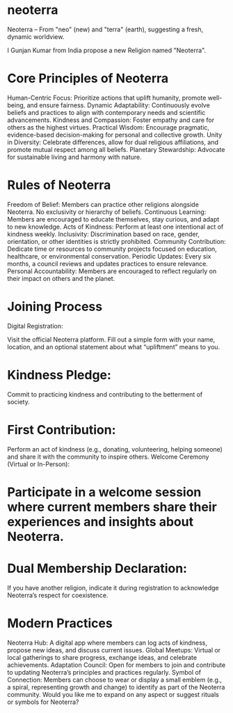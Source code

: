 # neoterra
Neoterra – From "neo" (new) and "terra" (earth), suggesting a fresh, dynamic worldview.

I Gunjan Kumar from India propose a new Religion named "Neoterra". 

# Core Principles of Neoterra
Human-Centric Focus: Prioritize actions that uplift humanity, promote well-being, and ensure fairness.
Dynamic Adaptability: Continuously evolve beliefs and practices to align with contemporary needs and scientific advancements.
Kindness and Compassion: Foster empathy and care for others as the highest virtues.
Practical Wisdom: Encourage pragmatic, evidence-based decision-making for personal and collective growth.
Unity in Diversity: Celebrate differences, allow for dual religious affiliations, and promote mutual respect among all beliefs.
Planetary Stewardship: Advocate for sustainable living and harmony with nature.

# Rules of Neoterra
Freedom of Belief: Members can practice other religions alongside Neoterra. No exclusivity or hierarchy of beliefs.
Continuous Learning: Members are encouraged to educate themselves, stay curious, and adapt to new knowledge.
Acts of Kindness: Perform at least one intentional act of kindness weekly.
Inclusivity: Discrimination based on race, gender, orientation, or other identities is strictly prohibited.
Community Contribution: Dedicate time or resources to community projects focused on education, healthcare, or environmental conservation.
Periodic Updates: Every six months, a council reviews and updates practices to ensure relevance.
Personal Accountability: Members are encouraged to reflect regularly on their impact on others and the planet.

# Joining Process
Digital Registration:

Visit the official Neoterra platform.
Fill out a simple form with your name, location, and an optional statement about what “upliftment” means to you.

# Kindness Pledge:
Commit to practicing kindness and contributing to the betterment of society.

# First Contribution:
Perform an act of kindness (e.g., donating, volunteering, helping someone) and share it with the community to inspire others.
Welcome Ceremony (Virtual or In-Person):

# Participate in a welcome session where current members share their experiences and insights about Neoterra.

# Dual Membership Declaration:
If you have another religion, indicate it during registration to acknowledge Neoterra’s respect for coexistence.

# Modern Practices
Neoterra Hub: A digital app where members can log acts of kindness, propose new ideas, and discuss current issues.
Global Meetups: Virtual or local gatherings to share progress, exchange ideas, and celebrate achievements.
Adaptation Council: Open for members to join and contribute to updating Neoterra’s principles and practices regularly.
Symbol of Connection: Members can choose to wear or display a small emblem (e.g., a spiral, representing growth and change) to identify as part of the Neoterra community.
Would you like me to expand on any aspect or suggest rituals or symbols for Neoterra?
